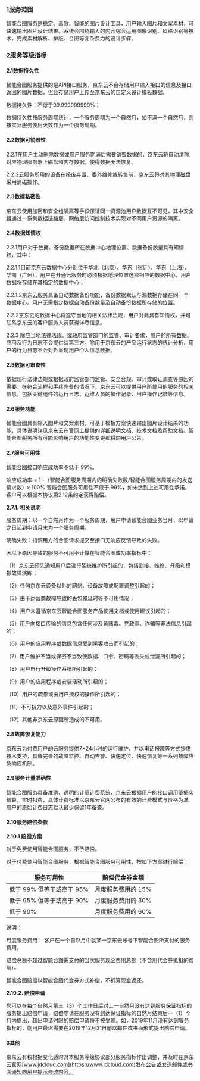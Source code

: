### 1服务范围

智能合图服务是稳定、高效、智能的图片设计工具，用户输入图片和文案素材，可快速输出图片设计结果。系统会围绕输入的内容综合运用图像识别、风格识别等技术，完成素材解析、排版、合图等复杂费力的设计步骤。

### 2服务等级指标

#### 2.1数据持久性

智能合图服务提供的是API接口服务，京东云不会存储用户输入接口的信息及接口返回的图片数据，但会存储用户上传至京东云的自定义设计模板数据。

数据持久性：不低于99.999999999%；

数据持久性按服务周期统计，一个服务周期为一个自然月，如不满一个自然月，则按实际服务使用天数作为一个服务周期。

#### 2.2数据可销毁性

2.2.1在用户主动删除数据或用户服务期满后需要销毁数据的，京东云将自动清除对应物理服务器上磁盘和内存数据，使得数据无法恢复。

2.2.2云服务所用的设备在报废弃置、委外维修或转售前，京东云将对其物理磁盘采用消磁操作。

#### 2.3数据私密性

京东云使用加密和安全组隔离等手段保证同一资源池用户数据互不可见，其中安全组通过一系列数据链路层、网络层访问控制技术实现对不同用户资源的隔离。

#### 2.4数据知情权

2.2.1用户对于数据、备份数据所在数据中心地理位置、数据备份数量具有知情权，其中：

2.2.1.1目前京东云数据中心分别位于华北（北京）、华东（宿迁）、华东（上海）、华南（广州），用户在开通云服务时必须根据地理位置选择相应的数据中心，用户数据将存储在其指定的数据中心；

2.2.1.2京东云服务具备自动数据备份功能，备份数据默认与源数据存储在同一个数据中心。用户无需指定数据自动备份数量及自动备份数据所存储的位置。

2.2.2京东云的数据中心将遵守当地的相关法律法规，用户对此具有知情权，并可联系京东云的客户服务人员获得详尽信息。

2.2.3 除应当地法律法规、或政府监管部门的监管、审计要求，用户的所有数据、应用及行为日志不会提供给第三方。除用于京东云的产品运行状态的统计分析，用户的行为日志不会对外呈现用户个人信息数据。

#### 2.5数据可审查性

依据现行法律法规或根据政府监管部门监管、安全合规、审计或取证调查等原因的需要，在符合流程和手续完备的情况下，京东云可以提供用户所使用的服务的相关信息，包括关键组件的运行日志、运维人员的操作记录、用户操作记录等信息。

#### 2.6服务功能

智能合图具有输入图片和文案素材，可基于模板方案快速输出图片设计结果的功能，具体说明详见京东云在官网上提供的详细说明文档、技术文档及帮助文档。智能合图服务所有可能影响用户的功能性变更都将向用户公告。

#### 2.7服务可用性

智能合图接口响应成功率不低于 99%。

响应成功率 = 1 -（智能合图服务周期内的明确失败数/智能合图服务周期内的发送请求数）x 100%
智能合图服务可用性不低于 99%，如未达到上述可用性承诺，客户可以根据本协议第2.12条约定获得赔偿。

**2.7.1. 相关说明**

服务周期：以一个自然月作为一个服务周期，用户申请智能合图业务当月，以申请之日起到申请月末为一个服务周期。

明确失败：指调用方的合图请求提交至接口无响应反馈导致的失败。

因以下原因导致的服务不可用不计算在智能合图成功率指标中：

（1）京东云预先通知用户后进行系统维护所引起的，包括割接、维修、升级和模拟故障演练；

（2）任何京东云设备以外的网络、设备故障或配置调整引起的；

（3）由于运营商故障导致的丢包和延时等不可用情况；

（4）用户未遵循京东云智能合图服务产品使用文档或使用建议引起的；

（5）用户向接口传输的信息包含任何涉及黄赌毒、党政军、诈骗等非法信息引起的；

（6）用户的应用程序或数据信息受到黑客攻击而引起的；

（7）用户维护不当或保密不当致使数据、口令、密码等丢失或泄漏所引起的；

（8）用户自行升级操作系统所引起的；

（9）用户的应用程序或安装活动所引起的；

（10）用户的疏忽或由用户授权的操作所引起的；

（11）不可抗力以及意外事件引起的；

（12）其他非京东云原因所造成的不可用。

#### 2.8故障恢复能力

京东云为付费用户的云服务提供7×24小时的运行维护，并以电话报障等方式提供技术支持，具备完善的故障监控、自动告警、快速定位、快速恢复等一系列故障应急响应机制。

#### 2.9服务计量准确性

智能合图服务具备准确、透明的计量计费系统，京东云根据用户的接口调用量据实结算，实时扣费，具体计费标准以京东云官网公布的有效的计费模式与价格为准。用户的原始计费日志默认最少保留1年备查。

#### 2.10服务赔偿条款

**2.10.1 赔偿方案**

对于免费使用智能合图服务，不予赔偿。

对于付费使用智能合图服务，根据智能合图服务可用性，按如下方案进行赔偿：

| 服务可用性                | 赔偿代金券金额     |
| ------------------------- | ------------------ |
| 低于 99% 但等于或高于 95% | 月度服务费用的 15% |
| 低于 95% 但等于或高于 90% | 月度服务费用的 30% |
| 低于 90%                  | 月度服务费用的 60% |

说明：

月度服务费用： 客户在一个自然月中就某一京东云账号下智能合图所支付的服务费用。

赔偿总额不超过智能合图需支付的当次服务现金费用总额（不含用代金券抵扣的费用）。

智能合图赔偿以智能合图代金券方式补偿，不折算现金返还。

**2.10.2. 赔偿申请**

您可以在每个自然月第三（3）个工作日后对上一自然月没有达到服务保证指标的服务提出赔偿申请，赔偿申请在服务没有到达保证指标的自然月结束后一（1）个月内提出，超出申请时限的赔偿申请将不被受理。如，2019年11月没有达到服务指标的，则用户最迟需要在2019年12月31日前以邮件或书面形式提出赔偿申请。

#### 3其他

京东云有权根据变化适时对本服务等级协议部分服务指标作出调整，并及时在京东云官网[www.jdcloud.com](https://www.jdcloud.com)发布公告或发送邮件或书面通知向用户提示修改内容。
